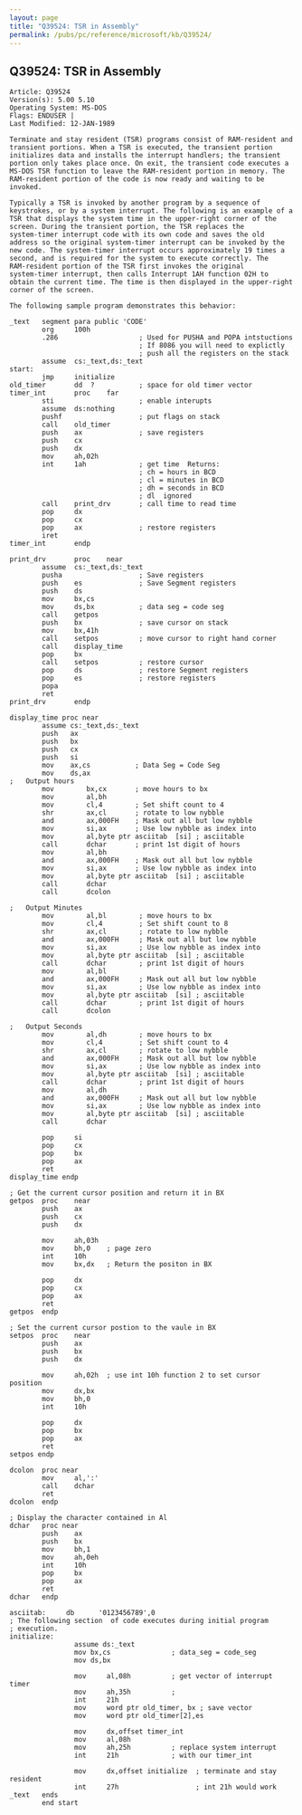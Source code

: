 ```yaml
---
layout: page
title: "Q39524: TSR in Assembly"
permalink: /pubs/pc/reference/microsoft/kb/Q39524/
---
```


## Q39524: TSR in Assembly

	Article: Q39524
	Version(s): 5.00 5.10
	Operating System: MS-DOS
	Flags: ENDUSER |
	Last Modified: 12-JAN-1989
	
	Terminate and stay resident (TSR) programs consist of RAM-resident and
	transient portions. When a TSR is executed, the transient portion
	initializes data and installs the interrupt handlers; the transient
	portion only takes place once. On exit, the transient code executes a
	MS-DOS TSR function to leave the RAM-resident portion in memory. The
	RAM-resident portion of the code is now ready and waiting to be
	invoked.
	
	Typically a TSR is invoked by another program by a sequence of
	keystrokes, or by a system interrupt. The following is an example of a
	TSR that displays the system time in the upper-right corner of the
	screen. During the transient portion, the TSR replaces the
	system-timer interrupt code with its own code and saves the old
	address so the original system-timer interrupt can be invoked by the
	new code. The system-timer interrupt occurs approximately 19 times a
	second, and is required for the system to execute correctly. The
	RAM-resident portion of the TSR first invokes the original
	system-timer interrupt, then calls Interrupt 1AH function 02H to
	obtain the current time. The time is then displayed in the upper-right
	corner of the screen.
	
	The following sample program demonstrates this behavior:
	
	_text   segment para public 'CODE'
	        org     100h
	        .286                    ; Used for PUSHA and POPA intstuctions
	                                ; If 8086 you will need to explictly
	                                ; push all the registers on the stack
	        assume  cs:_text,ds:_text
	start:
	        jmp     initialize
	old_timer       dd  ?           ; space for old timer vector
	timer_int       proc    far
	        sti                     ; enable interupts
	        assume  ds:nothing
	        pushf                   ; put flags on stack
	        call    old_timer
	        push    ax              ; save registers
	        push    cx
	        push    dx
	        mov     ah,02h
	        int     1ah             ; get time  Returns:
	                                ; ch = hours in BCD
	                                ; cl = minutes in BCD
	                                ; dh = seconds in BCD
	                                ; dl  ignored
	        call    print_drv       ; call time to read time
	        pop     dx
	        pop     cx
	        pop     ax              ; restore registers
	        iret
	timer_int       endp
	
	print_drv       proc    near
	        assume  cs:_text,ds:_text
	        pusha                   ; Save registers
	        push    es              ; Save Segment registers
	        push    ds
	        mov     bx,cs
	        mov     ds,bx           ; data seg = code seg
	        call    getpos
	        push    bx              ; save cursor on stack
	        mov     bx,41h
	        call    setpos          ; move cursor to right hand corner
	        call    display_time
	        pop     bx
	        call    setpos          ; restore cursor
	        pop     ds              ; restore Segment registers
	        pop     es              ; restore registers
	        popa
	        ret
	print_drv       endp
	
	display_time proc near
	        assume cs:_text,ds:_text
	        push   ax
	        push   bx
	        push   cx
	        push   si
	        mov    ax,cs           ; Data Seg = Code Seg
	        mov    ds,ax
	;   Output hours
	        mov        bx,cx       ; move hours to bx
	        mov        al,bh
	        mov        cl,4        ; Set shift count to 4
	        shr        ax,cl       ; rotate to low nybble
	        and        ax,000FH    ; Mask out all but low nybble
	        mov        si,ax       ; Use low nybble as index into
	        mov        al,byte ptr asciitab  [si] ; asciitable
	        call       dchar       ; print 1st digit of hours
	        mov        al,bh
	        and        ax,000FH    ; Mask out all but low nybble
	        mov        si,ax       ; Use low nybble as index into
	        mov        al,byte ptr asciitab  [si] ; asciitable
	        call       dchar
	        call       dcolon
	
	;   Output Minutes
	        mov        al,bl        ; move hours to bx
	        mov        cl,4         ; Set shift count to 8
	        shr        ax,cl        ; rotate to low nybble
	        and        ax,000FH     ; Mask out all but low nybble
	        mov        si,ax        ; Use low nybble as index into
	        mov        al,byte ptr asciitab  [si] ; asciitable
	        call       dchar        ; print 1st digit of hours
	        mov        al,bl
	        and        ax,000FH     ; Mask out all but low nybble
	        mov        si,ax        ; Use low nybble as index into
	        mov        al,byte ptr asciitab  [si] ; asciitable
	        call       dchar        ; print 1st digit of hours
	        call       dcolon
	
	;   Output Seconds
	        mov        al,dh        ; move hours to bx
	        mov        cl,4         ; Set shift count to 4
	        shr        ax,cl        ; rotate to low nybble
	        and        ax,000FH     ; Mask out all but low nybble
	        mov        si,ax        ; Use low nybble as index into
	        mov        al,byte ptr asciitab  [si] ; asciitable
	        call       dchar        ; print 1st digit of hours
	        mov        al,dh
	        and        ax,000FH     ; Mask out all but low nybble
	        mov        si,ax        ; Use low nybble as index into
	        mov        al,byte ptr asciitab  [si] ; asciitable
	        call       dchar
	
	        pop     si
	        pop     cx
	        pop     bx
	        pop     ax
	        ret
	display_time endp
	
	; Get the current cursor position and return it in BX
	getpos  proc    near
	        push    ax
	        push    cx
	        push    dx
	
	        mov     ah,03h
	        mov     bh,0    ; page zero
	        int     10h
	        mov     bx,dx   ; Return the positon in BX
	
	        pop     dx
	        pop     cx
	        pop     ax
	        ret
	getpos  endp
	
	; Set the current cursor postion to the vaule in BX
	setpos  proc    near
	        push    ax
	        push    bx
	        push    dx
	
	        mov     ah,02h  ; use int 10h function 2 to set cursor position
	        mov     dx,bx
	        mov     bh,0
	        int     10h
	
	        pop     dx
	        pop     bx
	        pop     ax
	        ret
	setpos endp
	
	dcolon  proc near
	        mov     al,':'
	        call    dchar
	        ret
	dcolon  endp
	
	; Display the character contained in Al
	dchar   proc near
	        push    ax
	        push    bx
	        mov     bh,1
	        mov     ah,0eh
	        int     10h
	        pop     bx
	        pop     ax
	        ret
	dchar   endp
	
	asciitab:     db      '0123456789',0
	; The following section  of code executes during initial program
	; execution.
	initialize:
	                assume ds:_text
	                mov bx,cs               ; data_seg = code_seg
	                mov ds,bx
	
	                mov     al,08h          ; get vector of interrupt timer
	                mov     ah,35h          ;
	                int     21h
	                mov     word ptr old_timer, bx ; save vector
	                mov     word ptr old_timer[2],es
	
	                mov     dx,offset timer_int
	                mov     al,08h
	                mov     ah,25h          ; replace system interrupt
	                int     21h             ; with our timer_int
	
	                mov     dx,offset initialize  ; terminate and stay resident
	                int     27h                   ; int 21h would work
	_text   ends
	        end start
